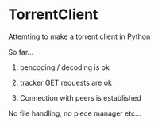 # TorrentClient

Attemting to make a torrent client in Python

So far...

1) bencoding / decoding is ok

2) tracker GET requests are ok

3) Connection with peers is established

No file handling, no piece manager etc...

